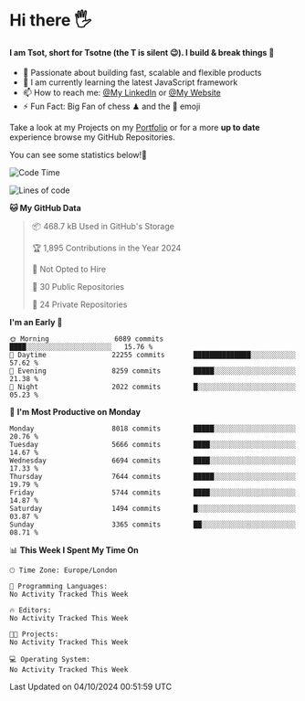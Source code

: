 # Hi there :raised_hand_with_fingers_splayed:
#### I am Tsot, short for Tsotne (the T is silent :wink:). I build & break things :space_invader:
- :telescope: Passionate about building fast, scalable and flexible products
- :seedling: I am currently learning the latest JavaScript framework 
- :mailbox: How to reach me: [@My LinkedIn](https://www.linkedin.com/in/tsotne-gvadzabia/) or [@My Website](https://tsotne.co.uk/contact)
- :zap: Fun Fact: Big Fan of chess ♟ and the 👾 emoji

Take a look at my Projects on my [Portfolio](https://tsotne.co.uk/) or for a more **up to date** experience browse my GitHub Repositories.

You can see some statistics below!:space_invader:
<!--START_SECTION:waka-->
![Code Time](http://img.shields.io/badge/Code%20Time-761%20hrs%202%20mins-blue)

![Lines of code](https://img.shields.io/badge/From%20Hello%20World%20I%27ve%20Written-14.1%20million%20lines%20of%20code-blue)

**🐱 My GitHub Data** 

> 📦 468.7 kB Used in GitHub's Storage 
 > 
> 🏆 1,895 Contributions in the Year 2024
 > 
> 🚫 Not Opted to Hire
 > 
> 📜 30 Public Repositories 
 > 
> 🔑 24 Private Repositories 
 > 
**I'm an Early 🐤** 

```text
🌞 Morning                6089 commits        ████░░░░░░░░░░░░░░░░░░░░░   15.76 % 
🌆 Daytime                22255 commits       ██████████████░░░░░░░░░░░   57.62 % 
🌃 Evening                8259 commits        █████░░░░░░░░░░░░░░░░░░░░   21.38 % 
🌙 Night                  2022 commits        █░░░░░░░░░░░░░░░░░░░░░░░░   05.23 % 
```
📅 **I'm Most Productive on Monday** 

```text
Monday                   8018 commits        █████░░░░░░░░░░░░░░░░░░░░   20.76 % 
Tuesday                  5666 commits        ████░░░░░░░░░░░░░░░░░░░░░   14.67 % 
Wednesday                6694 commits        ████░░░░░░░░░░░░░░░░░░░░░   17.33 % 
Thursday                 7644 commits        █████░░░░░░░░░░░░░░░░░░░░   19.79 % 
Friday                   5744 commits        ████░░░░░░░░░░░░░░░░░░░░░   14.87 % 
Saturday                 1494 commits        █░░░░░░░░░░░░░░░░░░░░░░░░   03.87 % 
Sunday                   3365 commits        ██░░░░░░░░░░░░░░░░░░░░░░░   08.71 % 
```


📊 **This Week I Spent My Time On** 

```text
🕑︎ Time Zone: Europe/London

💬 Programming Languages: 
No Activity Tracked This Week

🔥 Editors: 
No Activity Tracked This Week

🐱‍💻 Projects: 
No Activity Tracked This Week

💻 Operating System: 
No Activity Tracked This Week
```


 Last Updated on 04/10/2024 00:51:59 UTC
<!--END_SECTION:waka-->
